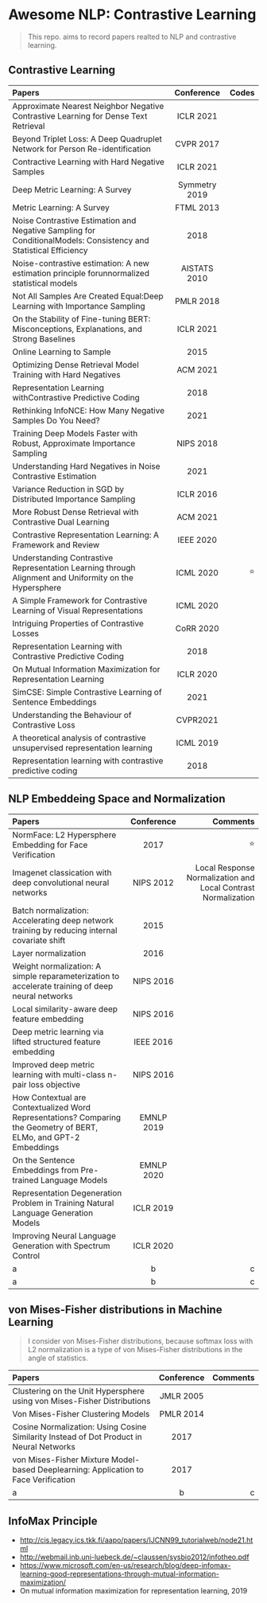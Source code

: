 # Awesome NLP: Contrastive Learning
> This repo. aims to record papers realted to NLP and contrastive learning.

## Contrastive Learning
| Papers | Conference | Codes |
| :----- | :-------: | ----: |
| Approximate Nearest Neighbor Negative Contrastive Learning for Dense Text Retrieval | ICLR 2021 |  |
| Beyond Triplet Loss: A Deep Quadruplet Network for Person Re-identification    | CVPR 2017      |      |
| Contractive Learning with Hard Negative Samples    | ICLR 2021      |      |
| Deep Metric Learning: A Survey    | Symmetry 2019      |      |
| Metric Learning: A Survey    | FTML 2013      |      |
| Noise Contrastive Estimation and Negative Sampling for ConditionalModels: Consistency and Statistical Efficiency    | 2018      |      |
| Noise-contrastive estimation: A new estimation principle forunnormalized statistical models    | AISTATS 2010      |      |
| Not All Samples Are Created Equal:Deep Learning with Importance Sampling    | PMLR 2018      |      |
| On the Stability of Fine-tuning BERT: Misconceptions, Explanations, and Strong Baselines    | ICLR 2021      |      |
| Online Learning to Sample    | 2015      |      |
| Optimizing Dense Retrieval Model Training with Hard Negatives    | ACM 2021      |      |
| Representation Learning withContrastive Predictive Coding    | 2018      |      |
| Rethinking InfoNCE: How Many Negative Samples Do You Need?    | 2021      |      |
| Training Deep Models Faster with Robust, Approximate Importance Sampling    | NIPS 2018      |      |
| Understanding Hard Negatives in Noise Contrastive Estimation    | 2021      |      |
| Variance Reduction in SGD by Distributed Importance Sampling    | ICLR 2016      |      |
| More Robust Dense Retrieval with Contrastive Dual Learning    | ACM 2021      |      |
| Contrastive Representation Learning: A Framework and Review    | IEEE 2020      |      |
| Understanding Contrastive Representation Learning through Alignment and Uniformity on the Hypersphere    | ICML 2020      | ⭐️     |
| A Simple Framework for Contrastive Learning of Visual Representations    | ICML 2020      |      |
| Intriguing Properties of Contrastive Losses    | CoRR 2020      |      |
| Representation Learning with Contrastive Predictive Coding    | 2018      |      |
| On Mutual Information Maximization for Representation Learning    | ICLR 2020      |      |
| SimCSE: Simple Contrastive Learning of Sentence Embeddings    | 2021      |      |
| Understanding the Behaviour of Contrastive Loss | CVPR2021 | |
|  A theoretical analysis of contrastive unsupervised representation learning    | ICML 2019     |      |
|  Representation learning with contrastive predictive coding | 2018 | |

## NLP Embeddeing Space and Normalization
| Papers | Conference | Comments |
| :----- | :-------: | ----: |
| NormFace: L2 Hypersphere Embedding for Face Verification    | 2017      | ⭐️     |
| Imagenet classication with deep convolutional neural networks    | NIPS 2012      |  Local Response Normalization and Local Contrast Normalization     |
| Batch normalization: Accelerating deep network training by reducing internal covariate shift    | 2015      |      |
| Layer normalization    | 2016      |       |
| Weight normalization: A simple reparameterization to accelerate training of deep neural networks    | NIPS 2016      |     |
| Local similarity-aware deep feature embedding    | NIPS 2016      |      |
| Deep metric learning via lifted structured feature embedding    | IEEE 2016      |      |
| Improved deep metric learning with multi-class n-pair loss objective    | NIPS 2016      |      |
| How Contextual are Contextualized Word Representations? Comparing the Geometry of BERT, ELMo, and GPT-2 Embeddings    | EMNLP 2019      |      |
| On the Sentence Embeddings from Pre-trained Language Models    | EMNLP 2020      |      |
| Representation Degeneration Problem in Training Natural Language Generation Models    | ICLR 2019      |      |
| Improving Neural Language Generation with Spectrum Control    | ICLR 2020      |      |
| a    | b      | c     |
| a    | b      | c     |

## von Mises-Fisher distributions in Machine Learning
> I consider von Mises-Fisher distributions, because softmax loss with L2 normalization is a type of von Mises-Fisher distributions in the angle of statistics.

| Papers | Conference | Comments |
| :----- | :-------: | ----: |
| Clustering on the Unit Hypersphere using von Mises-Fisher Distributions    | JMLR 2005      |      |
| Von Mises-Fisher Clustering Models    | PMLR 2014      |      |
| Cosine Normalization: Using Cosine Similarity Instead of Dot Product in Neural Networks    | 2017      |      |
| von Mises-Fisher Mixture Model-based Deeplearning: Application to Face Verification | 2017 |  |
| a    | b      | c     |

## InfoMax Principle
- http://cis.legacy.ics.tkk.fi/aapo/papers/IJCNN99_tutorialweb/node21.html
- http://webmail.inb.uni-luebeck.de/~claussen/sysbio2012/infotheo.pdf
- https://www.microsoft.com/en-us/research/blog/deep-infomax-learning-good-representations-through-mutual-information-maximization/
- On mutual information maximization for representation learning, 2019
